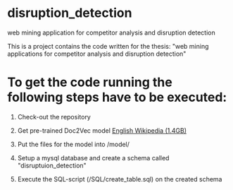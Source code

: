 # disruption_detection
web mining application for competitor analysis and disruption detection

This is a project contains the code written for the thesis: "web mining applications for competitor analysis and disruption detection" 

To get the code running the following steps have to be executed:
===============================================================
1. Check-out the repository

2. Get pre-trained Doc2Vec model [English Wikipedia (1.4GB)](https://ibm.box.com/s/3f160t4xpuya9an935k84ig465gvymm2)

3. Put the files for the model into /model/

4. Setup a mysql database and create a schema called "disruptuion_detection"

5. Execute the SQL-script (/SQL/create_table.sql) on the created schema